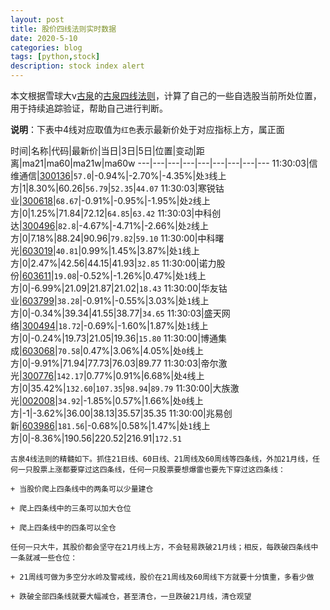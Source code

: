 ```yaml
---
layout: post
title: 股价四线法则实时数据
date: 2020-5-10
categories: blog
tags: [python,stock]
description: stock index alert
---
```



本文根据雪球大v[古泉](https://xueqiu.com/u/7148646888)的[古泉四线法则](https://xueqiu.com/7148646888/130498192)，计算了自己的一些自选股当前所处位置，用于持续追踪验证，帮助自己进行判断。

**说明**：下表中4线对应取值为`红色`表示最新价处于对应指标上方，属正面

时间|名称|代码|最新价|当日|3日|5日|位置|变动|距离|ma21|ma60|ma21w|ma60w
---|---|---|---|---|---|---|---|---
11:30:03|信维通信|[300136](https://xueqiu.com/S/SZ300136)|`57.0`|-0.94%|-2.70%|-4.35%|处`3`线上方|1|8.30%|60.26|`56.79`|`52.35`|`44.07`
11:30:03|寒锐钴业|[300618](https://xueqiu.com/S/SZ300618)|`68.67`|-0.91%|-0.95%|-1.95%|处`2`线上方|0|1.25%|71.84|72.12|`64.85`|`63.42`
11:30:03|中科创达|[300496](https://xueqiu.com/S/SZ300496)|`82.8`|-4.67%|-4.71%|-2.66%|处`2`线上方|0|7.18%|88.24|90.96|`79.82`|`59.10`
11:30:00|中科曙光|[603019](https://xueqiu.com/S/SH603019)|`40.81`|0.99%|1.45%|3.87%|处`1`线上方|0|2.47%|42.56|44.15|41.93|`32.85`
11:30:00|诺力股份|[603611](https://xueqiu.com/S/SH603611)|`19.08`|-0.52%|-1.26%|0.47%|处`1`线上方|0|-6.99%|21.09|21.87|21.02|`18.43`
11:30:00|华友钴业|[603799](https://xueqiu.com/S/SH603799)|`38.28`|-0.91%|-0.55%|3.03%|处`1`线上方|0|-0.34%|39.34|41.55|38.77|`34.65`
11:30:03|盛天网络|[300494](https://xueqiu.com/S/SZ300494)|`18.72`|-0.69%|-1.60%|1.87%|处`1`线上方|0|-0.24%|19.73|21.05|19.36|`15.80`
11:30:00|博通集成|[603068](https://xueqiu.com/S/SH603068)|`70.58`|0.47%|3.06%|4.05%|处`0`线上方|0|-9.91%|71.94|77.73|76.03|89.77
11:30:03|帝尔激光|[300776](https://xueqiu.com/S/SZ300776)|`142.17`|0.77%|0.91%|6.68%|处`4`线上方|0|35.42%|`132.60`|`107.35`|`98.94`|`89.79`
11:30:00|大族激光|[002008](https://xueqiu.com/S/SZ002008)|`34.92`|-1.85%|0.57%|1.66%|处`0`线上方|-1|-3.62%|36.00|38.13|35.57|35.35
11:30:00|兆易创新|[603986](https://xueqiu.com/S/SH603986)|`181.56`|-0.68%|0.58%|1.47%|处`1`线上方|0|-8.36%|190.56|220.52|216.91|`172.51`

```
古泉4线法则的精髓如下。抓住21日线、60日线、21周线及60周线等四条线，外加21月线，任何一只股票上涨都要穿过这四条线，任何一只股票要想爆雷也要先下穿过这四条线：

+ 当股价爬上四条线中的两条可以少量建仓

+ 爬上四条线中的三条可以加大仓位

+ 爬上四条线中的四条可以全仓

任何一只大牛，其股价都会坚守在21月线上方，不会轻易跌破21月线；相反，每跌破四条线中一条就减一些仓位：

+ 21周线可做为多空分水岭及警戒线，股价在21周线及60周线下方就要十分慎重，多看少做

+ 跌破全部四条线就要大幅减仓，甚至清仓，一旦跌破21月线，清仓观望
```